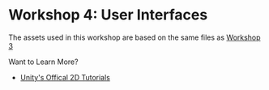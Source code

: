 # Workshop 4: User Interfaces

The assets used in this workshop are based on the same files as [Workshop 3](https://github.com/gamedev-nl-org/unity-workshop/tree/master/Workshop_3)

Want to Learn More?
* [Unity's Offical 2D Tutorials](https://unity3d.com/learn/tutorials/s/2d-game-creation)
